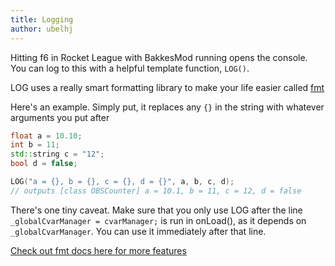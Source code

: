 ```yaml
---
title: Logging
author: ubelhj
---
```


Hitting f6 in Rocket League with BakkesMod running opens the console. You can log to this with a helpful template function, `LOG()`.

LOG uses a really smart formatting library to make your life easier called [fmt](https://fmt.dev/latest/index.html)

Here's an example. Simply put, it replaces any `{}` in the string with whatever arguments you put after
```cpp
float a = 10.10;
int b = 11;
std::string c = "12";
bool d = false;

LOG("a = {}, b = {}, c = {}, d = {}", a, b, c, d);
// outputs [class OBSCounter] a = 10.1, b = 11, c = 12, d = false
```

There's one tiny caveat. Make sure that you only use LOG after the line `_globalCvarManager = cvarManager;` is run in onLoad(), as it depends on `_globalCvarManager`. You can use it immediately after that line. 

[Check out fmt docs here for more features](https://fmt.dev/latest/index.html)